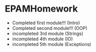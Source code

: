 # EPAMHomework

- Completed first module!!! (Intro)
- Completed second module!!! (OOP)
- incompleted 3rd module (Strings)
- incompleted 4th module (IO)
- incompleted 5th module (Exceptions)


